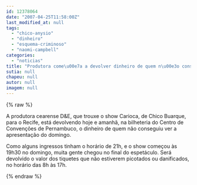 ```yaml
---
id: 12378064
date: "2007-04-25T11:58:00Z"
last_modified_at: null
tags:
  - "chico-anysio"
  - "dinheiro"
  - "esquema-criminoso"
  - "naomi-campbell"
categories:
  - "noticias"
title: "Produtora come\u00e7a a devolver dinheiro de quem n\u00e3o conseguiu ver Chico"
sutia: null
chapeu: null
autor: null
imagem: null
---
```

{% raw %}
<p><P>A produtora cearense&nbsp;D&amp;E, que trouxe o show Carioca, de Chico Buarque, para o Recife, está devolvendo hoje e amanhã, na bilheteria do Centro de Convenções de Pernambuco, o dinheiro de quem não conseguiu ver a apresentação do domingo.</P></p>
<p><P>Como alguns ingressos tinham o horário de 21h, e o show começou às 19h30 no domingo, muita gente chegou no final do espetáculo. Será devolvido o valor dos tiquetes que não estiverem picotados ou danificados, no horário das 8h às 17h.</P> </p>
{% endraw %}